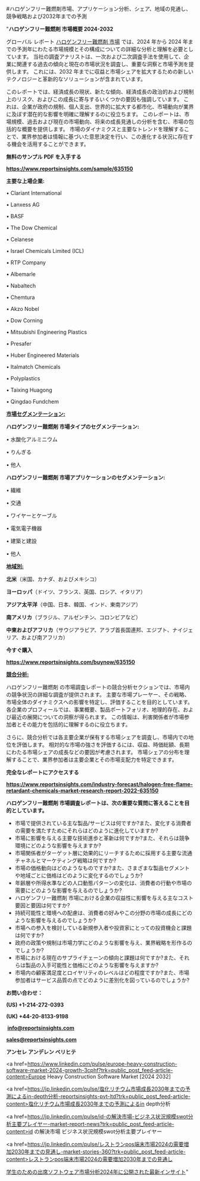 #ハロゲンフリー難燃剤市場、アプリケーション分析、シェア、地域の見通し、競争戦略および2032年までの予測

"<strong>ハロゲンフリー難燃剤 市場概要 2024-2032</strong>

グローバル レポート <a href=https://www.reportsinsights.com/sample/635150>ハロゲンフリー難燃剤 市場</a> では、2024 年から 2024 年までの予測年にわたる市場規模とその構成についての詳細な分析と理解を必要としています。 当社の調査アナリストは、一次および二次調査手法を使用して、企業に関連する過去の傾向と現在の市場状況を調査し、重要な洞察と市場予測を提供します。 これには、2032 年までに収益と市場シェアを拡大​​するための新しいテクノロジーと革新的なソリューションが含まれています。

このレポートでは、経済成長の現状、新たな傾向、経済成長の政治的および規制上のリスク、およびこの成長に寄与するいくつかの要因も強調しています。 これは、企業が政府の規制、個人支出、世界的に拡大する都市化、市場動向が業界に及ぼす潜在的な影響を明確に理解するのに役立ちます。 このレポートは、市場規模、過去および現在の市場動向、将来の成長見通しの分析を含む、市場の包括的な概要を提供します。 市場のダイナミクスと主要なトレンドを理解することで、業界参加者は情報に基づいた意思決定を行い、この進化する状況に存在する機会を活用することができます。

<strong><b>無料のサンプル PDF を入手する</b></strong>

<a href=https://www.reportsinsights.com/sample/635150><strong><u>https://www.reportsinsights.com/sample/635150</u></strong></a>

<strong>主要な上場企業:</strong>

• Clariant International

• Lanxess AG

• BASF

• The Dow Chemical

• Celanese

• Israel Chemicals Limited (ICL)

• RTP Company

• Albemarle

• Nabaltech

• Chemtura

• Akzo Nobel

• Dow Corning

• Mitsubishi Engineering Plastics

• Presafer

• Huber Engineered Materials

• Italmatch Chemicals

• Polyplastics

• Taixing Huagong

• Qingdao Fundchem

<strong><u>市場セグメンテーション</u></strong><strong><u>:</u></strong>

<strong>ハロゲンフリー難燃剤 市場タイプのセグメンテーション:</strong>

• 水酸化アルミニウム

• りんぎる

• 他人

<strong>ハロゲンフリー難燃剤 市場アプリケーションのセグメンテーション:</strong>

• 繊維

• 交通

• ワイヤーとケーブル

• 電気電子機器

• 建築と建設

• 他人

<strong><u>地域別</u></strong><strong><u>:</u></strong>

<strong>北米</strong>（米国、カナダ、およびメキシコ）

<strong>ヨーロッパ</strong>（ドイツ、フランス、英国、ロシア、イタリア）

<strong>アジア太平洋</strong>（中国、日本、韓国、インド、東南アジア）

<strong>南アメリカ</strong>（ブラジル、アルゼンチン、コロンビアなど）

<strong>中東およびアフリカ</strong>（サウジアラビア、アラブ首長国連邦、エジプト、ナイジェリア、および南アフリカ）

<strong>今すぐ購入</strong>

<a href=https://www.reportsinsights.com/buynow/635150><strong><u>https://www.reportsinsights.com/buynow/635150</u></strong></a>

<strong><u>競合分析:</u></strong>

ハロゲンフリー難燃剤 の市場調査レポートの競合分析セクションでは、市場内の競争状況の詳細な調査が提供されます。 主要な市場プレーヤー、その戦略、市場全体のダイナミクスへの影響を特定し、評価することを目的としています。 各企業のプロフィールでは、事業概要、製品ポートフォリオ、地理的存在、および最近の展開についての洞察が得られます。 この情報は、利害関係者が市場参加者とその能力を包括的に理解するのに役立ちます。

さらに、競合分析では各主要企業が保有する市場シェアを調査し、市場内での地位を評価します。 相対的な市場の強さを評価するには、収益、時価総額、長期にわたる市場シェアの成長などの要因が考慮されます。 市場シェアの分布を理解することで、業界参加者は主要企業とその市場支配力を特定できます。

<strong>完全なレポートにアクセスする</strong>

<a href=https://www.reportsinsights.com/industry-forecast/halogen-free-flame-retardant-chemicals-market-research-report-2022-635150><strong><u><b>https://www.reportsinsights.com/industry-forecast/halogen-free-flame-retardant-chemicals-market-research-report-2022-635150</b></u></strong></a>

<strong><b>ハロゲンフリー難燃剤 市場調査レポートは、次の重要な質問に答えることを目的としています。</b></strong>
<ul>
  <li>市場で提供されている主な製品/サービスは何ですか?また、変化する消費者の需要を満たすためにそれらはどのように進化していますか?</li>
  <li>市場に影響を与える主要な技術進歩と革新は何ですか?また、それらは競争環境にどのような影響を与えますか?</li>
  <li>市場関係者がターゲット層に効果的にリーチするために採用する主要な流通チャネルとマーケティング戦略は何ですか?</li>
  <li>市場の価格動向はどのようなものですか?また、さまざまな製品セグメントや地域ごとに価格はどのように変化するのでしょうか?</li>
  <li>年齢層や所得水準などの人口動態パターンの変化は、消費者の行動や市場の需要にどのような影響を与えるのでしょうか?</li>
  <li>ハロゲンフリー難燃剤 市場における企業の収益性に影響を与える主なコスト要因と要因は何ですか?</li>
  <li>持続可能性と環境への配慮は、消費者の好みやこの分野の市場の成長にどのような影響を与えるのでしょうか?</li>
  <li>市場への参入を検討している新規参入者や投資家にとっての投資機会と課題は何ですか?</li>
  <li>政府の政策や規制は市場力学にどのような影響を与え、業界戦略を形作るのでしょうか?</li>
  <li>市場における現在のサプライチェーンの傾向と課題は何ですか?また、それらは製品の入手可能性と価格にどのような影響を与えますか?</li>
  <li>市場内の顧客満足度とロイヤリティのレベルはどの程度ですか?また、市場参加者はサービス品質の点でどのように差別化を図っているのでしょうか?</li>
</ul>
<strong>お問い合わせ：</strong>

<strong>(US) +1-214-272-0393</strong>

<strong>(UK) +44-20-8133-9198</strong>

<strong> </strong><a href=info@reportsinsights.com><strong><u>info@reportsinsights.com</u></strong></a>

<a href=sales@reportsinsights.com><strong><u>sales@reportsinsights.com</u></strong></a>

<strong>アンセレ アンデレン ベリヒテ</strong>

<a href=https://www.linkedin.com/pulse/europe-heavy-construction-software-market-2024-growth-3cphf?trk=public_post_feed-article-content>Europe Heavy Construction Software Market [2024 2032]</a>

<a href=https://jp.linkedin.com/pulse/塩化リチウム市場成長2030年までの予測によるin-depth分析-reportsinsights-pvt-ltd?trk=public_post_feed-article-content>塩化リチウム市場成長2030年までの予測によるin depth分析</a>

<a href=https://jp.linkedin.com/pulse/id-の解決市場-ビジネス状況規模swot分析主要プレイヤー-market-report-news?trk=public_post_feed-article-content>id の解決市場 ビジネス状況規模swot分析主要プレイヤー</a>

<a href=https://jp.linkedin.com/pulse/レストランpos端末市場2024の需要増加2030年までの見通し-market-stories-360?trk=public_post_feed-article-content>レストランpos端末市場2024の需要増加2030年までの見通し</a>

<a href=https://www.linkedin.com/pulse/学生のための出席ソフトウェア市場分析2024年に公開された最新インサイト-reportsinsights-pvt-ltd-fg9ne/>学生のための出席ソフトウェア市場分析2024年に公開された最新インサイト</a>"

